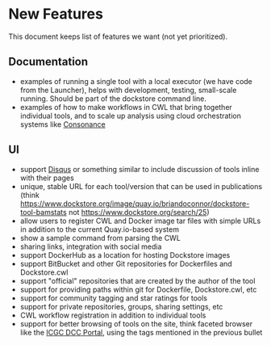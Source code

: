 # New Features

This document keeps list of features we want (not yet prioritized).

## Documentation

* examples of running a single tool with a local executor (we have code from the Launcher), helps with development, testing, small-scale running.  Should be part of the dockstore command line.
* examples of how to make workflows in CWL that bring together individual tools, and to scale up analysis using cloud orchestration systems like [Consonance](https://github.com/Consonance/)

## UI

* support [Disqus](https://disqus.com/) or something similar to include discussion of tools inline with their pages
* unique, stable URL for each tool/version that can be used in publications (think https://www.dockstore.org/image/quay.io/briandoconnor/dockstore-tool-bamstats not https://www.dockstore.org/search/25)
* allow users to register CWL and Docker image tar files with simple URLs in addition to the current Quay.io-based system
* show a sample command from parsing the CWL
* sharing links, integration with social media
* support DockerHub as a location for hosting Dockstore images
* support BitBucket and other Git repositories for Dockerfiles and Dockstore.cwl
* support "official" repositories that are created by the author of the tool
* support for providing paths within git for Dockerfile, Dockstore.cwl, etc
* support for community tagging and star ratings for tools
* support for private repositories, groups, sharing settings, etc
* CWL workflow registration in addition to individual tools
* support for better browsing of tools on the site, think faceted browser like the [ICGC DCC Portal](https://dcc.icgc.org), using the tags mentioned in the previous bullet


